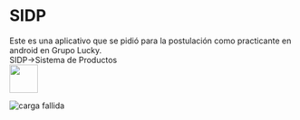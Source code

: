 # SIDP
Este es una aplicativo que se pidió para la postulación como practicante en android en Grupo Lucky.  
SIDP->Sistema de Productos  
<img src="https://github.com/puitiza/SIDP/blob/master/preview/images/1png.png?raw=true" height="50" width="50" />



![carga fallida](https://media.giphy.com/media/vFKqnCdLPNOKc/giphy.gif)
